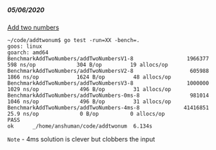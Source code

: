 ##### 05/06/2020

[Add two numbers](https://leetcode.com/problems/add-two-numbers)

```
~/code/addtwonum$ go test -run=XX -bench=.
goos: linux
goarch: amd64
BenchmarkAddTwoNumbers/addTwoNumbersV1-8                 1966377               598 ns/op             304 B/op         19 allocs/op
BenchmarkAddTwoNumbers/addTwoNumbersV2-8                  605988              1866 ns/op            1624 B/op         48 allocs/op
BenchmarkAddTwoNumbers/addTwoNumbersV3-8                 1000000              1029 ns/op             496 B/op         31 allocs/op
BenchmarkAddTwoNumbers/addTwoNumbers-0ms-8                981014              1046 ns/op             496 B/op         31 allocs/op
BenchmarkAddTwoNumbers/addTwoNumbers-4ms-8              41416851                25.9 ns/op             0 B/op          0 allocs/op
PASS
ok      _/home/anshuman/code/addtwonum  6.134s
```

`Note` - 4ms solution is clever but clobbers the input
